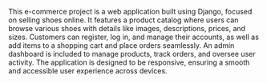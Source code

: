 This e-commerce project is a web application built using Django, focused on selling shoes online. It features a product catalog where users can browse various shoes with details 
like images, descriptions, prices, and sizes. Customers can register, log in, and manage their accounts, as well as add items to a shopping cart and place orders seamlessly.
An admin dashboard is included to manage products, track orders, and oversee user activity. The application is designed to be responsive, ensuring a smooth and accessible user 
experience across devices.
